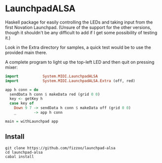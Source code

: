 # LaunchpadALSA

Haskell package for easily controlling the LEDs and taking input from
the first Novation Launchpad.  (Unsure of the support for the other
versions, though it shouldn't be any difficult to add if I get some
possibility of testing it.)

Look in the Extra directory for samples, a quick test would be to use
the provided main there.

A complete program to light up the top-left LED and then quit on
pressing mixer:

```haskell
import           System.MIDI.LaunchpadALSA
import           System.MIDI.LaunchpadALSA.Extra (off, red)

app h conn = do
  sendData h conn $ makeData red (grid 0 0)
  key <- getKey h
  case key of
    Down 9 7 -> sendData h conn $ makeData off (grid 0 0)
    _        -> app h conn

main = withLaunchpad app

```

## Install

```shell
git clone https://github.com/fizzoo/launchpad-alsa
cd launchpad-alsa
cabal install
```
